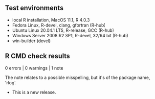## Test environments
* local R installation, MacOS 11.1, R 4.0.3
* Fedora Linux, R-devel, clang, gfortran (R-hub)
* Ubuntu Linux 20.04.1 LTS, R-release, GCC (R-hub)
* Windows Server 2008 R2 SP1, R-devel, 32/64 bit (R-hub)
* win-builder (devel)

## R CMD check results

0 errors | 0 warnings | 1 note

The note relates to a possible misspelling, but it's of the package name, 'rlog'.

* This is a new release.
